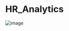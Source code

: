 # HR_Analytics

![image](https://github.com/GauravWadhwani5907/HR_Analytics/assets/87112353/d8d6ff8f-fa33-4294-954d-d24fa97fe5b5)
